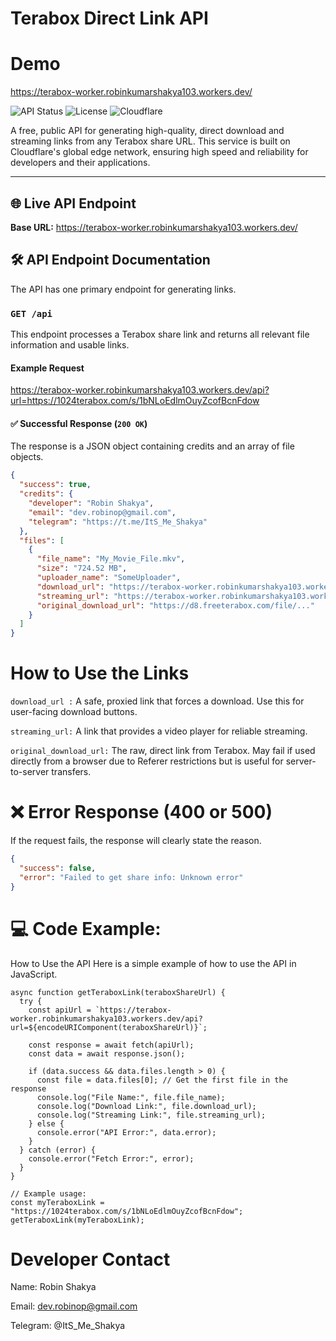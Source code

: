 
# Terabox Direct Link API
# Demo
https://terabox-worker.robinkumarshakya103.workers.dev/





![API Status](https://img.shields.io/badge/API_Status-Online-brightgreen)
![License](https://img.shields.io/badge/License-Free_to_Use-blue)
![Cloudflare](https://img.shields.io/badge/Powered%20by-Cloudflare%20Workers-orange)

A free, public API for generating high-quality, direct download and streaming links from any Terabox share URL. This service is built on Cloudflare's global edge network, ensuring high speed and reliability for developers and their applications.

---

## 🌐 Live API Endpoint

**Base URL:** https://terabox-worker.robinkumarshakya103.workers.dev/


## 🛠️ API Endpoint Documentation

The API has one primary endpoint for generating links.

### `GET /api`

This endpoint processes a Terabox share link and returns all relevant file information and usable links.


#### Example Request
https://terabox-worker.robinkumarshakya103.workers.dev/api?url=https://1024terabox.com/s/1bNLoEdlmOuyZcofBcnFdow



#### ✅ Successful Response (`200 OK`)

The response is a JSON object containing credits and an array of file objects.

```json
{
  "success": true,
  "credits": {
    "developer": "Robin Shakya",
    "email": "dev.robinop@gmail.com",
    "telegram": "https://t.me/ItS_Me_Shakya"
  },
  "files": [
    {
      "file_name": "My_Movie_File.mkv",
      "size": "724.52 MB",
      "uploader_name": "SomeUploader",
      "download_url": "https://terabox-worker.robinkumarshakya103.workers.dev/download?dlink=...",
      "streaming_url": "https://terabox-worker.robinkumarshakya103.workers.dev/stream?dlink=...",
      "original_download_url": "https://d8.freeterabox.com/file/..."
    }
  ]
}
```

# How to Use the Links
 ` download_url : `
 A safe, proxied link that forces a download. Use this for user-facing download buttons.
 
` streaming_url: `
A link that provides a video player for reliable streaming.

 `original_download_url:` 
 The raw, direct link from Terabox. May fail if used directly from a browser due to Referer restrictions but is useful for server-to-server transfers.

 
# ❌ Error Response (400 or 500)
If the request fails, the response will clearly state the reason.
```json
{
  "success": false,
  "error": "Failed to get share info: Unknown error"
}
```
# 💻 Code Example: 
How to Use the API
Here is a simple example of how to use the API in JavaScript.


```
async function getTeraboxLink(teraboxShareUrl) {
  try {
    const apiUrl = `https://terabox-worker.robinkumarshakya103.workers.dev/api?url=${encodeURIComponent(teraboxShareUrl)}`;
    
    const response = await fetch(apiUrl);
    const data = await response.json();

    if (data.success && data.files.length > 0) {
      const file = data.files[0]; // Get the first file in the response
      console.log("File Name:", file.file_name);
      console.log("Download Link:", file.download_url);
      console.log("Streaming Link:", file.streaming_url);
    } else {
      console.error("API Error:", data.error);
    }
  } catch (error) {
    console.error("Fetch Error:", error);
  }
}

// Example usage:
const myTeraboxLink = "https://1024terabox.com/s/1bNLoEdlmOuyZcofBcnFdow";
getTeraboxLink(myTeraboxLink);

```

# Developer Contact

Name: Robin Shakya

Email: dev.robinop@gmail.com

Telegram: @ItS_Me_Shakya
